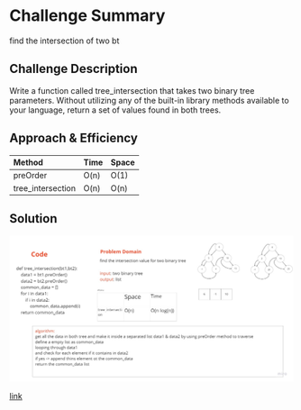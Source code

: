 # Challenge Summary
find the intersection of two bt

## Challenge Description
Write a function called tree_intersection that takes two binary tree parameters.
Without utilizing any of the built-in library methods available to your language, return a set of values found in both trees.

## Approach & Efficiency
| Method | Time | Space |
| :----------- | :----------- | :----------- |
| preOrder |O(n) | O(1) |
| tree_intersection |O(n) | O(n) |

## Solution

![img](inter_section.jpg)

[link](https://github.com/fadiHB/data-structures-and-algorithms-python-401d2/pull/31)